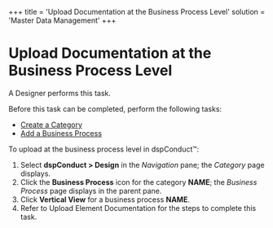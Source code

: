 +++
title = 'Upload Documentation at the Business Process Level'
solution = 'Master Data Management'
+++

# Upload Documentation at the Business Process Level

A Designer performs this task.

Before this task can be completed, perform the following tasks:

  - [Create a Category](Create_a_Category.htm)
  - [Add a Business Process](Add_Business_Process.htm)

To upload at the business process level in dspConduct™:

1.  Select <span style="font-weight: bold;">dspConduct </span>**\>
    Design** in the *Navigation* pane; the *Category* page displays.
2.  Click the **Business Process** icon for the category **NAME**; the
    *Business Process* page displays in the parent pane.
3.  Click **Vertical View** for a business process **NAME**.
4.  Refer to
    <span id="Upload Element Documentation" class="popUpLink">Upload
    Element Documentation</span> for the steps to complete this task.
